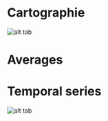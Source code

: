 # Cartographie

![alt tab](https://user-images.githubusercontent.com/26437161/27225688-a36e185e-529b-11e7-8c26-7a1428674617.png)

# Averages


# Temporal series


![alt tab](https://user-images.githubusercontent.com/26437161/27225689-a3709ee4-529b-11e7-849b-34ad854dcdbe.png)
